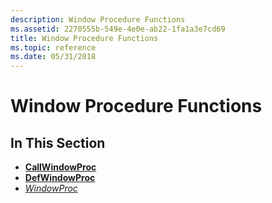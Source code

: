 ```yaml
---
description: Window Procedure Functions
ms.assetid: 2270555b-549e-4e0e-ab22-1fa1a3e7cd69
title: Window Procedure Functions
ms.topic: reference
ms.date: 05/31/2018
---
```


# Window Procedure Functions

## In This Section

-   [**CallWindowProc**](/windows/win32/api/winuser/nf-winuser-callwindowproca)
-   [**DefWindowProc**](/windows/desktop/api/winuser/nf-winuser-defwindowproca)
-   [*WindowProc*](/windows/win32/api/winuser/nc-winuser-wndproc)

 

 
